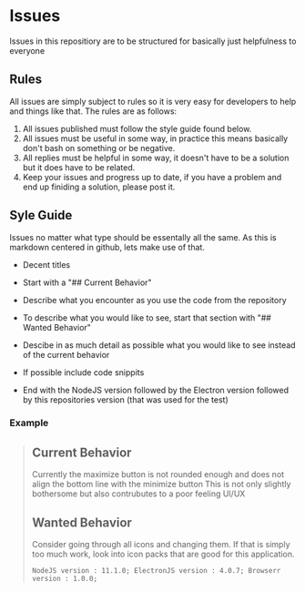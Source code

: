 # Issues

Issues in this repositiory are to be structured for basically just helpfulness to everyone

## Rules

All issues are simply subject to rules so it is very easy for developers to help and things like that.
The rules are as follows:

1. All issues published must follow the style guide found below.
2. All issues must be useful in some way, in practice this means basically don't bash on something or be negative.
3. All replies must be helpful in some way, it doesn't have to be a solution but it does have to be related.
4. Keep your issues and progress up to date, if you have a problem and end up finiding a solution, please post it.

## Syle Guide

Issues no matter what type should be essentally all the same.
As this is markdown centered in github, lets make use of that.

  * Decent titles
  * Start with a "## Current Behavior" 
  * Describe what you encounter as you use the code from the repository
  * To describe what you would like to see, start that section with "## Wanted Behavior"
  * Descibe in as much detail as possible what you would like to see instead of the current behavior
  * If possible include code snippits
  
  * End with the NodeJS version followed by the Electron version followed by this repositories version (that was used for the test)
  
### Example

> ## Current Behavior
> Currently the maximize button is not rounded enough and does not align the bottom line with the minimize button
> This is not only slightly bothersome but also contrubutes to a poor feeling UI/UX
> ## Wanted Behavior
> Consider going through all icons and changing them. If that is simply too much work, look into icon packs that are good for this application.
> 
>
>
> ```NodeJS version : 11.1.0; ElectronJS version : 4.0.7; Browserr version : 1.0.0;```
